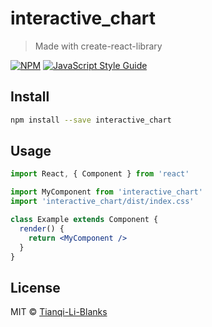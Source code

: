 # interactive_chart

> Made with create-react-library

[![NPM](https://img.shields.io/npm/v/interactive_chart.svg)](https://www.npmjs.com/package/interactive_chart) [![JavaScript Style Guide](https://img.shields.io/badge/code_style-standard-brightgreen.svg)](https://standardjs.com)

## Install

```bash
npm install --save interactive_chart
```

## Usage

```jsx
import React, { Component } from 'react'

import MyComponent from 'interactive_chart'
import 'interactive_chart/dist/index.css'

class Example extends Component {
  render() {
    return <MyComponent />
  }
}
```

## License

MIT © [Tianqi-Li-Blanks](https://github.com/Tianqi-Li-Blanks)
